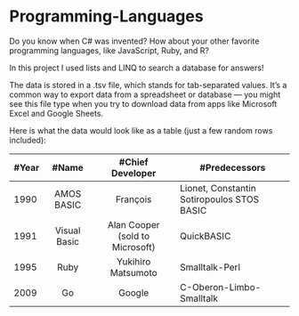 # Programming-Languages

Do you know when C# was invented? How about your other favorite programming languages, like JavaScript, Ruby, and R?

In this project I used lists and LINQ to search a database for answers!

The data is stored in a .tsv file, which stands for tab-separated values. It’s a common way to export data from a spreadsheet or database — 
you might see this file type when you try to download data from apps like Microsoft Excel and Google Sheets.

Here is what the data would look like as a table (just a few random rows included):

| #Year | #Name |	#Chief Developer |	#Predecessors |
| ---- |:-------------:| :----------:| --------------- |
| 1990 |	AMOS BASIC |	François | Lionet, Constantin Sotiropoulos	STOS BASIC |
| 1991 |	Visual Basic |	Alan Cooper (sold to Microsoft) |	QuickBASIC |
| 1995 |	Ruby |	Yukihiro Matsumoto |	Smalltalk-Perl |
| 2009 |	Go   | Google  |	C-Oberon-Limbo-Smalltalk |
